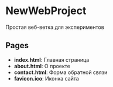 # NewWebProject
Простая веб-ветка для экспериментов
## Pages

- **index.html**: Главная страница
- **about.html**: О проекте
- **contact.html**: Форма обратной связи
- **favicon.ico**: Иконка сайта
